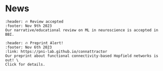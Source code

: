 # News


```{card} Review paper
:header: 🔥 Review accepted
:footer: Nov 9th 2023
Our narrative/educational review on ML in neuroscience is accepted in BBI.
```


```{card} fcHNN preprint
:header: 🔥 Preprint Alert!
:footer: Nov 6th 2023
:link: https://pni-lab.github.io/connattractor
Our preprint about functional connectivity-based Hopfield networks is out! \
Click for details.
```
